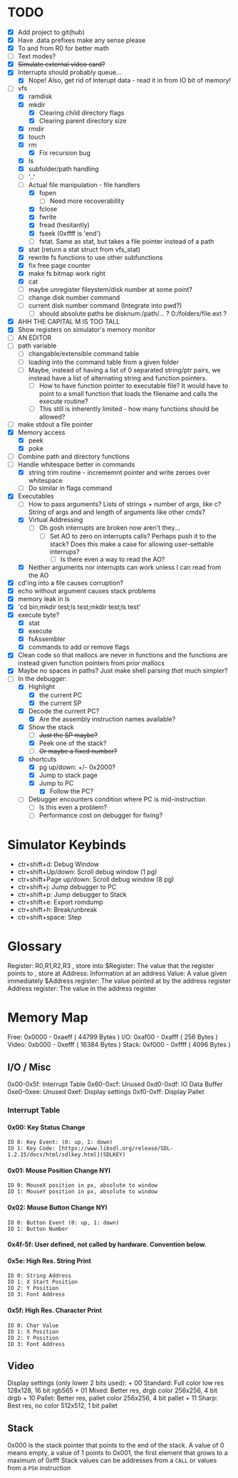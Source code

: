 # TODO
+ [x] Add project to git(hub)
+ [x] Have .data prefixes make any sense please
+ [x] To and from R0 for better math
+ [ ] Text modes?
+ [x] ~~Simulate external video card?~~
+ [x] Interrupts should probably queue...
	+ [x] Nope! Also, get rid of Interupt data - read it in from IO bit of memory!
+ [ ] vfs
	+ [x] ramdisk
	+ [x] mkdir
		+ [x] Clearing child directory flags
		+ [x] Clearing parent directory size
	+ [x] rmdir
	+ [x] touch
	+ [x] rm
		+ [x] Fix recursion bug
	+ [x] ls
	+ [x] subfolder/path handling
	+ [ ] '..'
	+ [ ] Actual file manipulation - file handlers
		+ [x] fopen
			+ [ ] Need more recoverability
		+ [x] fclose
		+ [x] fwrite
		+ [x] fread (hesitantly)
		+ [x] fseek (0xffff is 'end')
		+ [ ] fstat. Same as stat, but takes a file pointer instead of a path
	+ [x] stat (return a stat struct from vfs_stat)
	+ [x] rewrite fs functions to use other subfunctions
	+ [x] fix free page counter
	+ [x] make fs bitmap work right
	+ [x] cat
	+ [ ] maybe unregister fileystem/disk number at some point?
	+ [ ] change disk number command
	+ [ ] current disk number command (Integrate into pwd?)
		+ [ ] should absolute paths be disknum:/path/... ? 0:/folders/file.ext ?
+ [x] AHH THE CAPITAL M IS TOO TALL
+ [x] Show registers on simulator's memory monitor
+ [ ] AN EDITOR
+ [ ] path variable
	+ [ ] changable/extensible command table
	+ [ ] loading into the command table from a given folder
	+ [ ] Maybe, instead of having a list of 0 separated string/ptr pairs, we instead have a list of alternating string and function pointers.
		+ [ ] How to have function pointer to executable file? It would have to point to a small function that loads the filename and calls the execute routine?
		+ [ ] This still is inherently limited - how many functions should be allowed?
+ [ ] make stdout a file pointer
+ [x] Memory access
	+ [x] peek
	+ [x] poke
+ [ ] Combine path and directory functions
+ [ ] Handle whitespace better in commands
	+ [x] string trim routine - incrememnt pointer and write zeroes over whitespace
	+ [ ] Do similar in flags command
+ [x] Executables
	+ [ ] How to pass arguments? Lists of strings + number of args, like c? String of args and and length of arguments like other cmds?
	+ [x] Virtual Addressing
		+ [ ] Oh gosh interrupts are broken now aren't they...
			+ [ ] Set AO to zero on interrupts calls? Perhaps push it to the stack? Does this make a case for allowing user-settable interrups?
				+ [ ] Is there even a way to read the AO?
	+ [x] Neither arguments nor interrupts can work unless I can read from the AO
+ [x] cd'ing into a file causes corruption?
+ [x] echo without argument causes stack problems
+ [x] memory leak in ls
+ [x] 'cd bin;mkdir test;ls test;mkdir test;ls test'
+ [x] execute byte?
	+ [x] stat
	+ [x] execute
	+ [x] fsAssembler
	+ [x] commands to add or remove flags
+ [x] Clean code so that mallocs are never in functions and the functions are instead given function pointers from prior mallocs
+ [x] Maybe no spaces in paths? Just make shell parsing *that* much simpler?
+ [ ] In the debugger:
	+ [x] Highlight
		+ [x] the current PC
		+ [x] the current SP
	+ [x] Decode the current PC?
		+ [x] Are the assembly instruction names available?
	+ [x] Show the stack
		+ [ ] ~~Just the SP maybe?~~
		+ [x] Peek one of the stack?
		+ [ ] ~~Or maybe a fixed number?~~
	+ [x] shortcuts
		+ [x] pg up/down: +/- 0x2000?
		+ [x] Jump to stack page
		+ [x] Jump to PC
			+ [x] Follow the PC?
	+ [ ] Debugger encounters condition where PC is mid-instruction
		+ [ ] Is this even a problem?
		+ [ ] Performance cost on debugger for fixing?
# Simulator Keybinds
+ ctr+shift+d: Debug Window
+ ctr+shift+Up/down: Scroll debug window (1 pg)
+ ctr+shift+Page up/down: Scroll debug window (8 pg)
+ ctr+shift+j: Jump debugger to PC
+ ctr+shift+p: Jump debugger to Stack
+ ctr+shift+e: Export romdump
+ ctr+shift+h: Break/unbreak
+ ctr+shift+space: Step
# Glossary
Register:           R0,R1,R2,R3                             , store into
\$Register:          The value that the register points to   , store at
Address:            Information at an address
Value:              A value given immediately
\$Address register:  The value pointed at by the address register
Address register:   The value in the address register

# Memory Map
Free:  0x0000 - 0xaeff ( 44799 Bytes )
I/O:   0xaf00 - 0xafff (   256 Bytes )
Video: 0xb000 - 0xefff ( 16384 Bytes )
Stack: 0xf000 - 0xffff (  4096 Bytes )

## I/O / Misc
0x00-0x5f: Interrupt Table
0x60-0xcf: Unused
0xd0-0xdf: IO Data Buffer
0xe0-0xee: Unused
0xef: Display settings
0xf0-0xff: Display Pallet

### Interrupt Table
#### 0x00: Key Status Change
	IO 0: Key Event: (0: up, 1: down)
	IO 1: Key Code: [https://www.libsdl.org/release/SDL-1.2.15/docs/html/sdlkey.html](SDLKEY)
#### 0x01: Mouse Position Change                 NYI
	IO 0: MouseX position in px, absolute to window
	IO 1: MouseY position in px, absolute to window
#### 0x02: Mouse Button Change                   NYI
	IO 0: Button Event (0: up, 1: down)
	IO 1: Button Number
#### 0x4f-5f: User defined, not called by hardware. Convention below.
#### 0x5e: High Res. String Print
	IO 0: String Address
	IO 1: X Start Position
	IO 2: Y Position
	IO 3: Font Address
#### 0x5f: High Res. Character Print
	IO 0: Char Value
	IO 1: X Position
	IO 2: Y Position
	IO 3: Font Address
## Video
Display settings (only lower 2 bits used):
    + 00 Standard: Full color low res       128x128, 16 bit rgb565
    + 01 Mixed: Better res, drgb color      256x256,  4 bit drgb
    + 10 Pallet: Better res, pallet color   256x256,  4 bit pallet
    + 11 Sharp: Best res, no color          512x512,  1 bit pallet
## Stack
0x000 is the stack pointer that points to the end of the stack. A value of 0 means empty, a value of 1 points to
0x001, the first element that grows to a maximum of 0xfff
Stack values can be addresses from a `CALL` or values from a `PSH` instruction